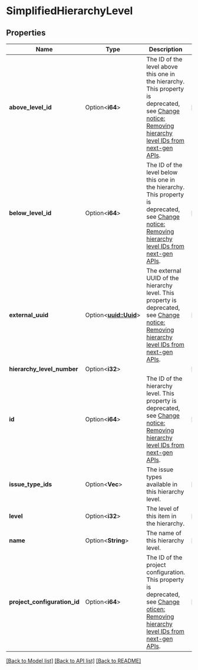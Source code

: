 # SimplifiedHierarchyLevel

## Properties

Name | Type | Description | Notes
------------ | ------------- | ------------- | -------------
**above_level_id** | Option<**i64**> | The ID of the level above this one in the hierarchy. This property is deprecated, see [Change notice: Removing hierarchy level IDs from next-gen APIs](https://developer.atlassian.com/cloud/jira/platform/change-notice-removing-hierarchy-level-ids-from-next-gen-apis/). | [optional]
**below_level_id** | Option<**i64**> | The ID of the level below this one in the hierarchy. This property is deprecated, see [Change notice: Removing hierarchy level IDs from next-gen APIs](https://developer.atlassian.com/cloud/jira/platform/change-notice-removing-hierarchy-level-ids-from-next-gen-apis/). | [optional]
**external_uuid** | Option<[**uuid::Uuid**](uuid::Uuid.md)> | The external UUID of the hierarchy level. This property is deprecated, see [Change notice: Removing hierarchy level IDs from next-gen APIs](https://developer.atlassian.com/cloud/jira/platform/change-notice-removing-hierarchy-level-ids-from-next-gen-apis/). | [optional]
**hierarchy_level_number** | Option<**i32**> |  | [optional]
**id** | Option<**i64**> | The ID of the hierarchy level. This property is deprecated, see [Change notice: Removing hierarchy level IDs from next-gen APIs](https://developer.atlassian.com/cloud/jira/platform/change-notice-removing-hierarchy-level-ids-from-next-gen-apis/). | [optional]
**issue_type_ids** | Option<**Vec<i64>**> | The issue types available in this hierarchy level. | [optional]
**level** | Option<**i32**> | The level of this item in the hierarchy. | [optional]
**name** | Option<**String**> | The name of this hierarchy level. | [optional]
**project_configuration_id** | Option<**i64**> | The ID of the project configuration. This property is deprecated, see [Change oticen: Removing hierarchy level IDs from next-gen APIs](https://developer.atlassian.com/cloud/jira/platform/change-notice-removing-hierarchy-level-ids-from-next-gen-apis/). | [optional]

[[Back to Model list]](../README.md#documentation-for-models) [[Back to API list]](../README.md#documentation-for-api-endpoints) [[Back to README]](../README.md)


